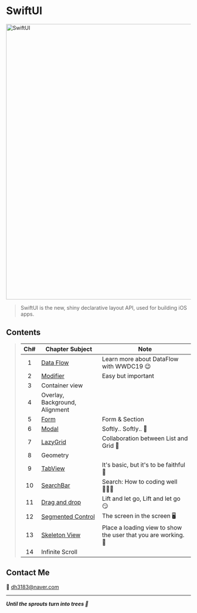 # SwiftUI
<img width="750" alt="SwiftUI" src="https://user-images.githubusercontent.com/83414134/197437410-3d5e1bf6-17e0-423f-ae3a-0b4a423cd71a.png">

> SwiftUI is the new, shiny declarative layout API, used for building iOS apps.

## Contents
> |Ch#|Chapter Subject|Note|
> |:---:|---|---|
> |1|[Data Flow](https://github.com/dh3183/SwiftUI-Study/blob/main/documentation/Data%20Flow.md)|Learn more about DataFlow with WWDC19 😉|
> |2|[Modifier](https://github.com/dh3183/SwiftUI-Study/blob/main/documentation/Modifier.md)|Easy but important|
> |3|Container view||
> |4|Overlay, Background, Alignment||
> |5|[Form](https://github.com/dh3183/SwiftUI-Study/blob/main/documentation/Form.md)|Form & Section|
> |6|[Modal](https://github.com/dh3183/SwiftUI-Study/blob/main/documentation/Modal.md)|Softly.. Softly.. 👀|
> |7|[LazyGrid](https://github.com/dh3183/SwiftUI-Study/blob/main/documentation/LazyGrid.md)|Collaboration between List and Grid 📐|
> |8|Geometry||
> |9|[TabView](https://github.com/dh3183/SwiftUI-Study/blob/main/documentation/TabView.md)|It's basic, but it's to be faithful 🙂|
> |10|[SearchBar](https://github.com/dh3183/SwiftUI-Study/blob/main/documentation/SearchBar.md)|Search: How to coding well 👨🏻‍💻|
> |11|[Drag and drop]()|Lift and let go, Lift and let go 😏|
> |12|[Segmented Control](https://github.com/dh3183/SwiftUI-Study/blob/main/documentation/Segmented%20Control.md)|The screen in the screen 🖥️|
> |13|[Skeleton View](https://github.com/dh3183/SwiftUI-Study/blob/main/documentation/Skeleton%20View.md)|Place a loading view to show the user that you are working. 📡|
> |14|Infinite Scroll||
>
## Contact Me
📧 dh3183@naver.com

***
***Until the sprouts turn into trees 🌱***

